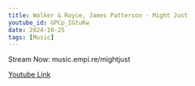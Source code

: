 ```yaml
---
title: Walker & Royce, James Patterson - Might Just  
youtube_id: GPCp_IGtuKw
date: 2024-10-25
tags: [Music]
---
```

Stream Now: music.empi.re/mightjust  

[Youtube Link](https://www.youtube.com/watch?v=GPCp_IGtuKw)  
